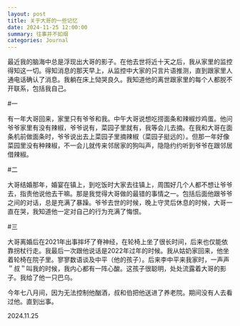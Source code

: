 ```yaml
---
layout: post
title: 关于大哥的一些记忆
date: 2024-11-25 12:00:00
summary: 往事并不如烟
categories: Journal
---
```

最近我的脑海中总是浮现出大哥的影子。在他去世将近十天之后，我从家里的监控得知这一切。得知消息的那天早上，从监控中大家的只言片语推测，直到跟家里人通电话确认了消息。我躺在床上恸哭良久。我知道他的离世跟家里的每个人都脱不开联系，包括我自己。

#一

有一年大哥回来，家里只有爷爷和我。中午大哥说想吃捞面条和辣椒炒鸡蛋。他问爷爷家里有没有辣椒，爷爷说有，菜园子里就有，我等会儿去摘。在我和大哥在面条机前做面条时，爷爷说出去上菜园子里摘辣椒（菜园子挺远的）。但那一年好像菜园里没有种辣椒，不一会儿就传来邻居家的狗叫声，隐隐约约听到爷爷在跟邻居借辣椒。


#二

大哥结婚那年，婚宴在镇上，到吃饭时大家去往镇上，周围好几个人都不想让爷爷去，指责他说他去干嘛。那是我觉得大哥做的最错的事情之一。包括后面他跟爷爷之间的对话，总是充满了暴躁。爷爷去世的时候，晚上守灵后休息的时候，大哥一直在哭，我知道他一定对自己的行为充满了悔恨。


#三


大哥离婚后在2021年出事摔坏了脊神经，在轮椅上坐了很长时间，后来也仅能依靠拐杖行走。我最后一次跟他说话是2022年过年的时候。我从姑奶家回来，他坐着轮椅在院子里。寥寥数语谈及中平（他的孩子）。后来李中平来我家时，一声声＂叔＂叫我的时候，我内心都有一阵心酸。这孩子很聪明，处处流露着大哥的影子。我给了他一只巴乌。

今年七八月间，因为无法控制他酗酒，叔和伯把他送进了养老院。期间没有人去看过他。直到出事。

2024.11.25
